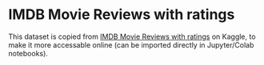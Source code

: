 # IMDB Movie Reviews with ratings

This dataset is copied from [IMDB Movie Reviews with ratings](https://www.kaggle.com/nisargchodavadiya/imdb-movie-reviews-with-ratings-50k?select=imdb_sup.csv) on Kaggle, to make it more accessable online (can be imported directly in Jupyter/Colab notebooks).
